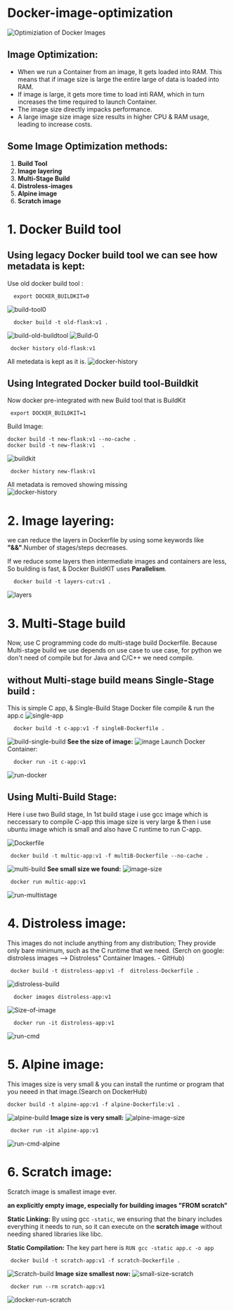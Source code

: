 # Docker-image-optimization
![Optimiziation of Docker Images](https://github.com/user-attachments/assets/3eac8c70-b9ab-4ab5-bd41-2be7975923fd)

## Image Optimization:
- When we run a Container from an image, It gets loaded into RAM. This means that if image size is large the entire large of data is loaded into RAM.
- If image is large, it gets more time to load inti RAM, which in turn increases the time required to launch Container.
- The image size directly impacks performance.
- A large image size image size results in higher CPU & RAM usage, leading to increase costs.


## Some Image Optimization methods:
1. **Build Tool**
2. **Image layering**
3. **Multi-Stage Build**
4. **Distroless-images**
5. **Alpine image**
6. **Scratch image**

# 1. Docker Build tool

## Using legacy Docker build tool we can see how metadata is kept:
Use old docker build tool :

      export DOCKER_BUILDKIT=0

![build-tool0](https://github.com/user-attachments/assets/1aa82799-a044-4680-b3ef-4d909b20e40e)

      docker build -t old-flask:v1 .
      
![build-old-buildtool](https://github.com/user-attachments/assets/92d5f649-c535-4850-ad55-3570505e33ea)
![Build-0](https://github.com/user-attachments/assets/4199fb7d-df50-4f83-8ab6-1896707b9777)

     docker history old-flask:v1

All metedata is kept as it is.
![docker-history](https://github.com/user-attachments/assets/8c86b777-19e0-4ae3-a7a2-2eadcf07ee3f)
## Using Integrated Docker build tool-Buildkit
Now docker pre-integrated with new Build tool that is BuildKit

     export DOCKER_BUILDKIT=1

Build Image:

    docker build -t new-flask:v1 --no-cache .
    docker build -t new-flask:v1  .

![buildkit](https://github.com/user-attachments/assets/b2583bfd-810f-4170-aac2-b08498b9b62b)

     docker history new-flask:v1

All metadata is removed showing missing      
![docker-history](https://github.com/user-attachments/assets/5303283b-5da2-44a8-a328-9792697c50b2)

# 2. Image layering:
we can reduce the layers in Dockerfile by using some keywords like **"&&"**.Number of stages/steps decreases.

If we reduce some layers then intermediate images and containers are less, So building is fast, & Docker BuildKIT uses **Parallelism**.

      docker build -t layers-cut:v1 .
      
![layers](https://github.com/user-attachments/assets/9ac80c92-503d-4ca2-b4b4-3fc80d4c2608)

# 3. Multi-Stage build
Now, use C programming code do multi-stage build Dockerfile. Because Multi-stage build we use depends on use case to use case, for python we don't need of compile but for Java and C/C++ we need compile.

## without Multi-stage build means Single-Stage build :
This is simple C app, & Single-Build Stage Docker file compile & run the app.c
![single-app](https://github.com/user-attachments/assets/d1076e3f-9a30-468d-9a27-b197477a5443)

      docker build -t c-app:v1 -f singleB-Dockerfile .

![build-single-build](https://github.com/user-attachments/assets/5c05b855-ade2-4731-9c1a-c1a1d63f807c)
**See the size of image:**
![image](https://github.com/user-attachments/assets/4b554d78-1e9d-43a0-a21b-0f0b7ad785fb)
Launch Docker Container:

      docker run -it c-app:v1
      
![run-docker](https://github.com/user-attachments/assets/d19426c9-0233-43ca-be37-233e70306908)

## Using Multi-Build Stage:
Here i use two Build stage, In 1st build stage i use gcc image which is neccessary to compile C-app this image size is very large & then i use ubuntu image which is small and also have C runtime to run C-app.

![Dockerfile](https://github.com/user-attachments/assets/9649b271-8393-49b6-bd80-6aef0d5798fe)

     docker build -t multic-app:v1 -f multiB-Dockerfile --no-cache .

![multi-build](https://github.com/user-attachments/assets/4743de1c-e8c0-4890-80be-777992bff4c1)
**See small size we found:**
![image-size](https://github.com/user-attachments/assets/211ce201-5f87-4df1-a926-9a42e3d4f965)

     docker run multic-app:v1
     
![run-multistage](https://github.com/user-attachments/assets/b6a04125-f234-47a9-a9cb-85017b685171)

# 4. Distroless image:
This images do not include anything from any distribution; They provide only bare minimum, such as the C runtime that we need.
(Serch on google: distroless images --> Distroless" Container Images. - GitHub)

     docker build -t distroless-app:v1 -f  ditroless-Dockerfile .

![distroless-build](https://github.com/user-attachments/assets/4b84df6d-0e65-4ef9-9832-694b57cba6a3)

      docker images distroless-app:v1
![Size-of-image](https://github.com/user-attachments/assets/ecdc70ee-4dbd-4bea-b033-49b70c9a3709)

      docker run -it distroless-app:v1

![run-cmd](https://github.com/user-attachments/assets/b179d78d-8b8b-4b9e-b014-ac3b77ea8059)

# 5. Alpine image:
This images size is very small & you can install the runtime or program that you neeed in that image.(Search on DockerHub)

    docker build -t alpine-app:v1 -f alpine-Dockerfile:v1 .

![alpine-build](https://github.com/user-attachments/assets/938b1944-0059-41fa-9c8c-a5823be48140)
**Image size is very small:**
![alpine-image-size](https://github.com/user-attachments/assets/1ff8ea01-b439-487e-ade7-8846ccc60373)

     docker run -it alpine-app:v1

![run-cmd-alpine](https://github.com/user-attachments/assets/17065b10-da95-4f6f-b0a2-e1c81d525303)

# 6. Scratch image:
Scratch image is smallest image ever.

**an explicitly empty image, especially for building images "FROM scratch"**

**Static Linking:** By using gcc `-static`, we ensuring that the binary includes everything it needs to run, so it can execute on the **scratch image** without needing shared libraries like libc.

**Static Compilation:** The key part here is `RUN gcc -static app.c -o app`

     docker build -t scratch-app:v1 -f scratch-Dockerfile .

![Scratch-build](https://github.com/user-attachments/assets/806b86b2-a278-472f-9f33-3d9be3bbc5a6)
**Image size smallest now:**
![small-size-scratch](https://github.com/user-attachments/assets/57463241-5851-4c82-960c-5cb4b6ab269b)

     docker run --rm scratch-app:v1

![docker-run-scratch](https://github.com/user-attachments/assets/5ff3a19b-fa7d-4f0f-b489-251971272783)
